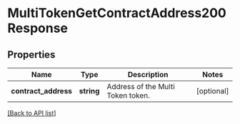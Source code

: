 # MultiTokenGetContractAddress200Response

## Properties

Name | Type | Description | Notes
------------ | ------------- | ------------- | -------------
**contract_address** | **string** | Address of the Multi Token token. | [optional]

[[Back to API list]](../../README.md#api-endpoints)
